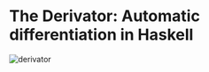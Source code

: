 # The Derivator: Automatic differentiation in Haskell

![derivator](https://static01.nyt.com/images/2020/08/10/arts/31comfort-terminator4/31comfort-terminator4-facebookJumbo.jpg)
